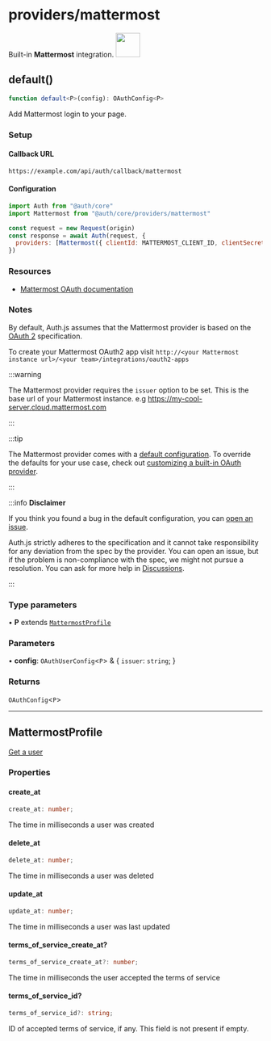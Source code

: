 # providers/mattermost

<div style={{backgroundColor: "#000", display: "flex", justifyContent: "space-between", color: "#fff", padding: 16}}>
<span>Built-in <b>Mattermost</b> integration.</span>
<a href="https://mattermost.com">
  <img style={{display: "block"}} src="https://authjs.dev/img/providers/mattermost.svg" height="48" width="48"/>
</a>
</div>

## default()

```ts
function default<P>(config): OAuthConfig<P>
```

Add Mattermost login to your page.

### Setup

#### Callback URL
```
https://example.com/api/auth/callback/mattermost
```

#### Configuration
```js
import Auth from "@auth/core"
import Mattermost from "@auth/core/providers/mattermost"

const request = new Request(origin)
const response = await Auth(request, {
  providers: [Mattermost({ clientId: MATTERMOST_CLIENT_ID, clientSecret: MATTERMOST_CLIENT_SECRET, issuer: MATTERMOST_ISSUER // The base url of your Mattermost instance. e.g `https://my-cool-server.cloud.mattermost.com` })],
})
```

### Resources

 - [Mattermost OAuth documentation](https://example.com)

### Notes

By default, Auth.js assumes that the Mattermost provider is
based on the [OAuth 2](https://www.rfc-editor.org/rfc/rfc6749.html) specification.

To create your Mattermost OAuth2 app visit `http://<your Mattermost instance url>/<your team>/integrations/oauth2-apps`

:::warning

The Mattermost provider requires the `issuer` option to be set. This is the base url of your Mattermost instance. e.g https://my-cool-server.cloud.mattermost.com

:::

:::tip

The Mattermost provider comes with a [default configuration](https://github.com/nextauthjs/next-auth/blob/main/packages/core/src/providers/mattermost.ts).
To override the defaults for your use case, check out [customizing a built-in OAuth provider](https://authjs.dev/guides/providers/custom-provider#override-default-options).

:::

:::info **Disclaimer**

If you think you found a bug in the default configuration, you can [open an issue](https://authjs.dev/new/provider-issue).

Auth.js strictly adheres to the specification and it cannot take responsibility for any deviation from
the spec by the provider. You can open an issue, but if the problem is non-compliance with the spec,
we might not pursue a resolution. You can ask for more help in [Discussions](https://authjs.dev/new/github-discussions).

:::

### Type parameters

• **P** extends [`MattermostProfile`](/reference/core/providers/mattermost.md#mattermostprofile)

### Parameters

• **config**: `OAuthUserConfig`\<`P`\> & \{
  `issuer`: `string`;
  }

### Returns

`OAuthConfig`\<`P`\>

***

## MattermostProfile

[Get a user](https://api.mattermost.com/#tag/users/operation/GetUser)

### Properties

#### create\_at

```ts
create_at: number;
```

The time in milliseconds a user was created

#### delete\_at

```ts
delete_at: number;
```

The time in milliseconds a user was deleted

#### update\_at

```ts
update_at: number;
```

The time in milliseconds a user was last updated

#### terms\_of\_service\_create\_at?

```ts
terms_of_service_create_at?: number;
```

The time in milliseconds the user accepted the terms of service

#### terms\_of\_service\_id?

```ts
terms_of_service_id?: string;
```

ID of accepted terms of service, if any. This field is not present if empty.
